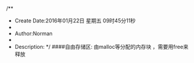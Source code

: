 /**
* Create Date:2016年01月22日 星期五 09时45分11秒
* 
* Author:Norman
* 
* Description: 
*/
####自由存储区:
    由malloc等分配的内存块 ，需要用free来释放

